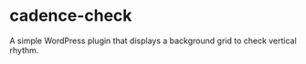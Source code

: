 cadence-check
=============

A simple WordPress plugin that displays a background grid to check vertical rhythm.
